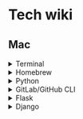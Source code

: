 # Tech wiki

## Mac

<details><summary>Terminal</summary>
<p>

#### Create zshrc

> touch ~/.zshrc

> open ~/.zshrc -a Xcode

> source ~/.zshrc

#### To customise terminal, add in zshrc

> export PS1='sd@tracklib $ '
  
> parse_git_branch() {
git branch 2> /dev/null | sed -e '/^[^*]/d' -e 's/* \(.*\)/ (\1)/'
}

> setopt PROMPT_SUBST
PROMPT='% sd@tracklib%{%F{green}%}$(parse_git_branch)%{%F{none}%} $ '


</p>
</details>

<details><summary>Homebrew</summary>
<p>

#### Install homebrew from terminal

> ruby -e "$(curl -fsSL https://raw.githubusercontent.com/Homebrew/install/master/install)"

#### Install tree

> brew install tree

</p>
</details>

<details><summary>Python</summary>
<p>

#### Set python3 global, open zshrc

> open ~/.zshrc -a Xcode

and add

> alias pip=/opt/homebrew/bin/pip3

> alias python=/opt/homebrew/bin/python3

</p>
</details>

<details><summary>GitLab/GitHub CLI</summary>
<p>

- [ ] https://docs.gitlab.com/ee/gitlab-basics/start-using-git.html

> brew install gh

> brew install git
  
#### Git GUI
  
> brew install git-gui
  
> gitk
  
> brew install git-cola
  
> git-cola

#### Login (for github not gitlab)

> gh auth login

#### Create project

> cd <project_dir>

##### @ SSH

> git clone git@gitlab.<company_name>.com:saurav/<repo_name>.git

##### @ HTTPS

> git clone https://github.com/sauravdwivedi/<repo_name>.git
  
##### @ CLI
  
> gh repo clone sauravdwivedi/<repo_name>
  
#### Go to repository directory

> cd <repo_name>

#### Initialise connection between project dir and git repository (redundant)

> git init

#### Add remote that tells Git where to push or pull from

> git remote add origin git@github.com:sauravdwivedi/test.git
  
#### Check origin

> git remote -v

#### Download the latest changes in the project from origin repo (<_remote> = origin)

> git pull <_remote> <name_of_branch> # here branch refers to origin branch, from where to pull!

> git pull

#### Create a branch

> git checkout -b <name_of_branch>

#### Switch to a branch

> git checkout <name_of_branch>
  
#### Check current branch
  
> git branch

#### Rename a branch
  
> git branch -m <old_branch_name> <new_branch_name>

#### Work on project, make changes (e.g. load <project_dir> in PyCharm)

#### If you want to UNDO all changes in project, use

> git restore .

#### View differences

> git diff

#### View the files that have changes

> git status

#### Add local changes to staging

> git add <filename_OR_folder_name>

#### Stage all files in the current directory and subdirectory

> git add .

#### Confirm that the files have been added to staging

> git status

#### Undo added files

> git reset <file_name>

#### Remove files

> git rm <file_name>

#### Commit the staged files

> git commit -m "Add via CLI"

#### Send changes to Git (<_remote> = origin)

> git push <_remote> <name_of_branch>

#### Merge a branch with default branch

> git checkout <default_branch>

> git merge <feature_branch>
  
#### Delete feature branch

> git branch -d <feature_branch>
  
#### Delete local repo after repo update
  
> cd ..

> sudo rm -r <repo_name>

</p>
</details>

<details><summary>Flask</summary>
<p>

- [ ] https://flask.palletsprojects.com/

- [ ] https://flask-restful.readthedocs.io/

- [ ] https://flask-restplus.readthedocs.io/

- [ ] https://flask-restx.readthedocs.io/

#### Create and activate virtual environment (e.g. FlaskEnv)

> python -m venv <env_name>

> source <env_name>/bin/activate

#### Install Flask

> pip install Flask

> pip install flask-restful

> pip install flask-restplus

> pip install flask-restx

</p>
</details>

<details><summary>Django</summary>
<p>
  
- [ ] https://docs.djangoproject.com/
  
- [ ] https://www.django-rest-framework.org/

- [ ] https://edu.anarcho-copy.org/Programming%20Languages/Python/Python%20CheatSheet/beginners_python_cheat_sheet_pcc_django.pdf

- [ ] https://youtu.be/rHux0gMZ3Eg

- [ ] https://youtu.be/c708Nf0cHrs

#### Architecture

- [ ] In django, Model is models.py, Controller is views.py and View is called Templates in analogy to MVC architecture.

#### Create and activate virtual environment (e.g. DjangoEnv)

> python -m venv <env_name>

> source <env_name>/bin/activate

#### Create project

> django-admin startproject <project_name> .

#### Create database

> python manage.py migrate

#### View project

> python manage.py runserver <port>

> http://127.0.0.1:8000/admin/

#### Create new app

> python manage.py startapp <app_name>

#### Update app

> cd <app_name>

> open -a Xcode models.py

#### Add app to project

> cd ..

> cd <project_name>

> open -a Xcode settings.py

> add '<app_name>'

#### Migrate updates to database

> cd ..

> python manage.py makemigrations <app_name>

> python manage.py migrate

#### Create a superuser

> python manage.py createsuperuser

#### Register a model with the admin site

> cd <app_name>

> open -a Xcode admin.py

> add 'from .models import <model_name>' and 'admin.site.register(<model_name>)'

</p>
</details>
